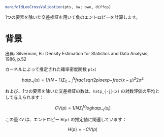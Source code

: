 ```julia
manifoldLooCrossValidation(pts, bw; own, diffop)

```

1つの要素を除いた交差検証を用いて負のエントロピーを計算します。

# 背景

出典: Silverman, B.: Density Estimation for Statistics and Data Analysis, 1986, p.52

カーネルによって推定された確率密度関数 `p(x)`

$$
hatp_{-j}(x) = 1/(N-1) Σ_{i != j}^N frac{1}{sqrt{2pi}σ } exp{ -frac{(x-μ)^2}{2 σ^2} }
$$

および、1つの要素を除いた交差検証の数は、`hatp_{-j}(x)` の対数評価の平均として与えられます：

$$
CV(p) = 1/N Σ_i^N log hat{p}_{-j}(x_i)
$$

この量 `CV` は、エントロピー `H(p)` の推定値に関連しています：

$$
H(p) = -CV(p)
$$
